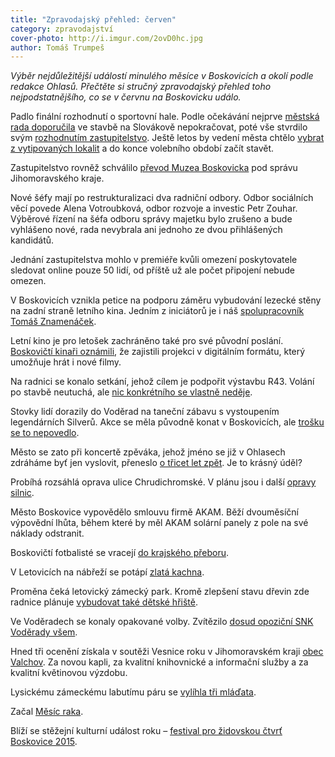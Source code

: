```yaml
---
title: "Zpravodajský přehled: červen"
category: zpravodajství
cover-photo: http://i.imgur.com/2ovD0hc.jpg
author: Tomáš Trumpeš
---
```


*Výběr nejdůležitější událostí minulého měsíce v Boskovicích a okolí podle redakce Ohlasů. Přečtěte si stručný zpravodajský přehled toho nejpodstatnějšího, co se v červnu na Boskovicku událo.*

Padlo finální rozhodnutí o sportovní hale. Podle očekávání nejprve [městská rada doporučila](http://ohlasy.info/clanky/2015/06/hala-zastavena.html) ve stavbě na Slovákově nepokračovat, poté vše stvrdilo svým [rozhodnutím zastupitelstvo](http://ohlasy.info/clanky/2015/06/hala-nebude.html). Ještě letos by vedení města chtělo [vybrat z vytipovaných lokalit](http://ohlasy.info/clanky/2015/06/pozemky-pro-halu.html) a do konce volebního období začít stavět.

Zastupitelstvo rovněž schválilo [převod Muzea Boskovicka](http://ohlasy.info/clanky/2015/05/muzeum-na-kraj.html) pod správu Jihomoravského kraje.

Nové šéfy mají po restrukturalizaci dva radniční odbory. Odbor sociálních věcí povede Alena Votroubková, odbor rozvoje a investic Petr Zouhar. Výběrové řízení na šéfa odboru správy majetku bylo zrušeno a bude vyhlášeno nové, rada nevybrala ani jednoho ze dvou přihlášených kandidátů.

Jednání zastupitelstva mohlo v premiéře kvůli omezení poskytovatele sledovat online pouze 50 lidí, od příště už ale počet připojení nebude omezen.

V Boskovicích vznikla petice na podporu záměru vybudování lezecké stěny na zadní straně letního kina. Jedním z iniciátorů je i náš [spolupracovník Tomáš Znamenáček](http://ohlasy.info/clanky/2015/06/rozhovor-lezecka-stena.html).

Letní kino je pro letošek zachráněno také pro své původní poslání. [Boskovičtí kinaři oznámili](https://www.facebook.com/kinoboskovice/photos/a.408473808000.174598.73733138000/10153099237163001/?type=1&theater), že zajistili projekci v digitálním formátu, který umožňuje hrát i nové filmy.

Na radnici se konalo setkání, jehož cílem je podpořit výstavbu R43. Volání po stavbě neutuchá, ale [nic konkrétního se vlastně neděje](http://ohlasy.info/clanky/2015/06/komentar-k-R43.html).

Stovky lidí dorazily do Voděrad na taneční zábavu s vystoupením legendárních Silverů. Akce se měla původně konat v Boskovicích, ale [trošku se to nepovedlo](http://ohlasy.info/clanky/2015/06/silveri-nebudou.html).

Město se zato při koncertě zpěváka, jehož jméno se již v Ohlasech zdráháme byť jen vyslovit, přeneslo [o třicet let zpět](https://www.facebook.com/gianni47b/videos/10207071888904873/?pnref=story). Je to krásný úděl?

Probíhá rozsáhlá oprava ulice Chrudichromské. V plánu jsou i další [opravy silnic](http://blanensky.denik.cz/zpravy_region/blanensko-ze-silnic-pres-leto-zmizi-diry-20150625.html).

Město Boskovice vypovědělo smlouvu firmě AKAM. Běží dvouměsíční výpovědní lhůta, během které by měl AKAM solární panely z pole na své náklady odstranit.

Boskovičtí fotbalisté se vracejí [do krajského přeboru](http://boskovice.cz/fotbaliste-fc-boskovice-postupuji/d-26144/p1=1019).

V Letovicích na nábřeží se potápí [zlatá kachna](http://blanensky.denik.cz/zpravy_region/obrazem-nabrezi-reky-svitavy-v-letovicich-ozdobila-socha-kachny-20150626.html).
 
Proměna čeká letovický zámecký park. Kromě zlepšení stavu dřevin zde radnice plánuje [vybudovat také dětské hřiště](http://blanensky.denik.cz/zpravy_region/v-zameckem-parku-v-letovicich-vznikne-hriste-20150628.html).

Ve Voděradech se konaly opakované volby. Zvítězilo [dosud opoziční SNK Voděrady všem](http://blanensky.denik.cz/zpravy_region/volby-ve-voderadech-vyhralo-sdruzeni-voderady-vsem-20150614.html).

Hned tři ocenění získala v soutěži Vesnice roku v Jihomoravském kraji [obec Valchov](http://www.valchov.cz/o-obci2/vesnice-roku/). Za novou kapli, za kvalitní knihovnické a informační služby a za kvalitní květinovou výzdobu.

Lysickému zámeckému labutímu páru se [vylíhla tři mláďata](http://blanensky.denik.cz/zpravy_region/navstevnici-zameckych-feerii-v-lysicich-uvidi-i-male-labute-20150625.html).

Začal [Měsíc raka](http://ohlasy.info/clanky/2015/06/mesic-raka.html).

Blíží se stěžejní kulturní událost roku – [festival pro židovskou čtvrť Boskovice 2015](http://ohlasy.info/clanky/2015/06/festival-boskovice-2015.html).



